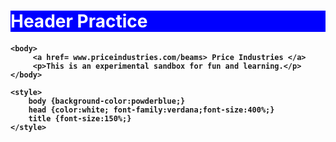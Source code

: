 <!DOCTYPE html>
<html>
    <h1 style="color:white; background:blue;">Header Practice</h1>
    <h4
        Hello World
    </h4>
    
    <body>    
         <a href= www.priceindustries.com/beams> Price Industries </a>
         <p>This is an experimental sandbox for fun and learning.</p>
    </body> 
    
    <style>     
        body {background-color:powderblue;}
        head {color:white; font-family:verdana;font-size:400%;}
        title {font-size:150%;}
    </style>

    

</html>

